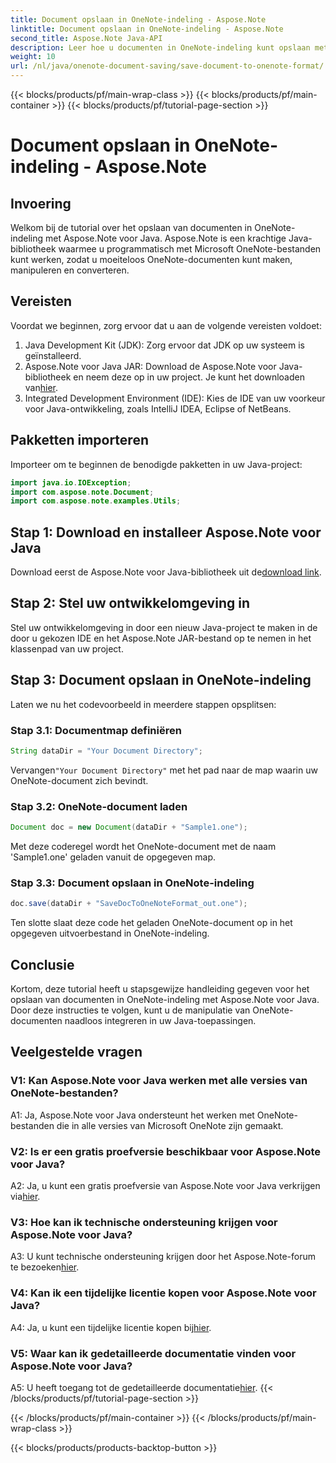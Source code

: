 ```yaml
---
title: Document opslaan in OneNote-indeling - Aspose.Note
linktitle: Document opslaan in OneNote-indeling - Aspose.Note
second_title: Aspose.Note Java-API
description: Leer hoe u documenten in OneNote-indeling kunt opslaan met Aspose.Note voor Java. Volg onze stapsgewijze handleiding voor een naadloze integratie.
weight: 10
url: /nl/java/onenote-document-saving/save-document-to-onenote-format/
---
```


{{< blocks/products/pf/main-wrap-class >}}
{{< blocks/products/pf/main-container >}}
{{< blocks/products/pf/tutorial-page-section >}}

# Document opslaan in OneNote-indeling - Aspose.Note

## Invoering

Welkom bij de tutorial over het opslaan van documenten in OneNote-indeling met Aspose.Note voor Java. Aspose.Note is een krachtige Java-bibliotheek waarmee u programmatisch met Microsoft OneNote-bestanden kunt werken, zodat u moeiteloos OneNote-documenten kunt maken, manipuleren en converteren.

## Vereisten

Voordat we beginnen, zorg ervoor dat u aan de volgende vereisten voldoet:

1. Java Development Kit (JDK): Zorg ervoor dat JDK op uw systeem is geïnstalleerd.
2.  Aspose.Note voor Java JAR: Download de Aspose.Note voor Java-bibliotheek en neem deze op in uw project. Je kunt het downloaden van[hier](https://releases.aspose.com/note/java/).
3. Integrated Development Environment (IDE): Kies de IDE van uw voorkeur voor Java-ontwikkeling, zoals IntelliJ IDEA, Eclipse of NetBeans.

## Pakketten importeren

Importeer om te beginnen de benodigde pakketten in uw Java-project:

```java
import java.io.IOException;
import com.aspose.note.Document;
import com.aspose.note.examples.Utils;
```

## Stap 1: Download en installeer Aspose.Note voor Java

Download eerst de Aspose.Note voor Java-bibliotheek uit de[download link](https://releases.aspose.com/note/java/).

## Stap 2: Stel uw ontwikkelomgeving in

Stel uw ontwikkelomgeving in door een nieuw Java-project te maken in de door u gekozen IDE en het Aspose.Note JAR-bestand op te nemen in het klassenpad van uw project.

## Stap 3: Document opslaan in OneNote-indeling

Laten we nu het codevoorbeeld in meerdere stappen opsplitsen:

### Stap 3.1: Documentmap definiëren

```java
String dataDir = "Your Document Directory";
```

 Vervangen`"Your Document Directory"` met het pad naar de map waarin uw OneNote-document zich bevindt.

### Stap 3.2: OneNote-document laden

```java
Document doc = new Document(dataDir + "Sample1.one");
```

Met deze coderegel wordt het OneNote-document met de naam 'Sample1.one' geladen vanuit de opgegeven map.

### Stap 3.3: Document opslaan in OneNote-indeling

```java
doc.save(dataDir + "SaveDocToOneNoteFormat_out.one");
```

Ten slotte slaat deze code het geladen OneNote-document op in het opgegeven uitvoerbestand in OneNote-indeling.

## Conclusie

Kortom, deze tutorial heeft u stapsgewijze handleiding gegeven voor het opslaan van documenten in OneNote-indeling met Aspose.Note voor Java. Door deze instructies te volgen, kunt u de manipulatie van OneNote-documenten naadloos integreren in uw Java-toepassingen.

## Veelgestelde vragen

### V1: Kan Aspose.Note voor Java werken met alle versies van OneNote-bestanden?

A1: Ja, Aspose.Note voor Java ondersteunt het werken met OneNote-bestanden die in alle versies van Microsoft OneNote zijn gemaakt.

### V2: Is er een gratis proefversie beschikbaar voor Aspose.Note voor Java?

 A2: Ja, u kunt een gratis proefversie van Aspose.Note voor Java verkrijgen via[hier](https://releases.aspose.com/).

### V3: Hoe kan ik technische ondersteuning krijgen voor Aspose.Note voor Java?

 A3: U kunt technische ondersteuning krijgen door het Aspose.Note-forum te bezoeken[hier](https://forum.aspose.com/c/note/28).

### V4: Kan ik een tijdelijke licentie kopen voor Aspose.Note voor Java?

 A4: Ja, u kunt een tijdelijke licentie kopen bij[hier](https://purchase.aspose.com/temporary-license/).

### V5: Waar kan ik gedetailleerde documentatie vinden voor Aspose.Note voor Java?

 A5: U heeft toegang tot de gedetailleerde documentatie[hier](https://reference.aspose.com/note/java/).
{{< /blocks/products/pf/tutorial-page-section >}}

{{< /blocks/products/pf/main-container >}}
{{< /blocks/products/pf/main-wrap-class >}}

{{< blocks/products/products-backtop-button >}}
